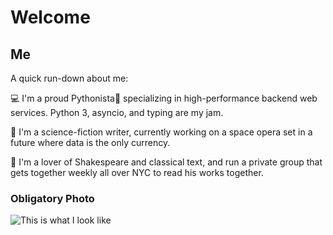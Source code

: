 # Welcome

## Me

A quick run-down about me:

:computer: I'm a proud Pythonista:snake: specializing in
high-performance backend web services. Python 3, asyncio, and typing
are my jam.

:pencil: I'm a science-fiction writer, currently working on a space
opera set in a future where data is the only currency.

:scroll: I'm a lover of Shakespeare and classical text, and run a
private group that gets together weekly all over NYC to read his works
together.

### Obligatory Photo

![](static/profile.png "This is what I look like")
